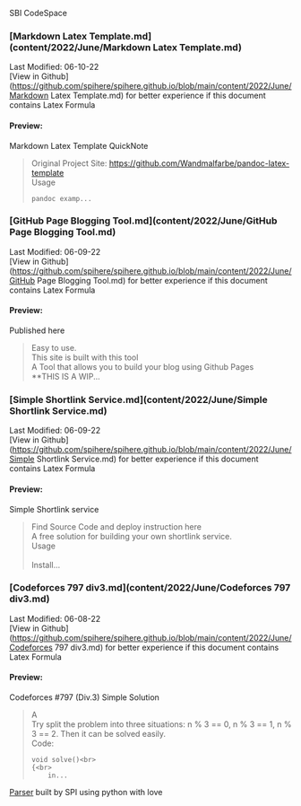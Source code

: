 SBI CodeSpace
### [Markdown Latex Template.md](content/2022/June/Markdown Latex Template.md) 
Last Modified: 06-10-22<br>[View in Github](https://github.com/spihere/spihere.github.io/blob/main/content/2022/June/Markdown Latex Template.md) for better experience if this document contains Latex Formula
#### Preview: 

Markdown Latex Template QuickNote<br>
> Original Project Site: https://github.com/Wandmalfarbe/pandoc-latex-template<br>
> Usage<br>
> ```shell<br>
> pandoc examp...
### [GitHub Page Blogging Tool.md](content/2022/June/GitHub Page Blogging Tool.md) 
Last Modified: 06-09-22<br>[View in Github](https://github.com/spihere/spihere.github.io/blob/main/content/2022/June/GitHub Page Blogging Tool.md) for better experience if this document contains Latex Formula
#### Preview: 

Published here<br>
> Easy to use.<br>
> This site is built with this tool<br>
> A Tool that allows you to build your blog using Github Pages<br>
> **THIS IS A WIP...
### [Simple Shortlink Service.md](content/2022/June/Simple Shortlink Service.md) 
Last Modified: 06-09-22<br>[View in Github](https://github.com/spihere/spihere.github.io/blob/main/content/2022/June/Simple Shortlink Service.md) for better experience if this document contains Latex Formula
#### Preview: 

Simple Shortlink service<br>
> Find Source Code and deploy instruction here<br>
> A free solution for building your own shortlink service.<br>
> Usage<br>
> <br>
> Install...
### [Codeforces 797 div3.md](content/2022/June/Codeforces 797 div3.md) 
Last Modified: 06-08-22<br>[View in Github](https://github.com/spihere/spihere.github.io/blob/main/content/2022/June/Codeforces 797 div3.md) for better experience if this document contains Latex Formula
#### Preview: 

Codeforces #797 (Div.3) Simple Solution<br>
> A<br>
> Try split the problem into three situations: n % 3 == 0, n % 3 == 1, n % 3 == 2. Then it can be solved easily.<br>
> Code:<br>
> ```cpp<br>
> void solve()<br>
> {<br>
>     in...

[Parser](https://github.com/sbihere/) built by SPI using python with love

